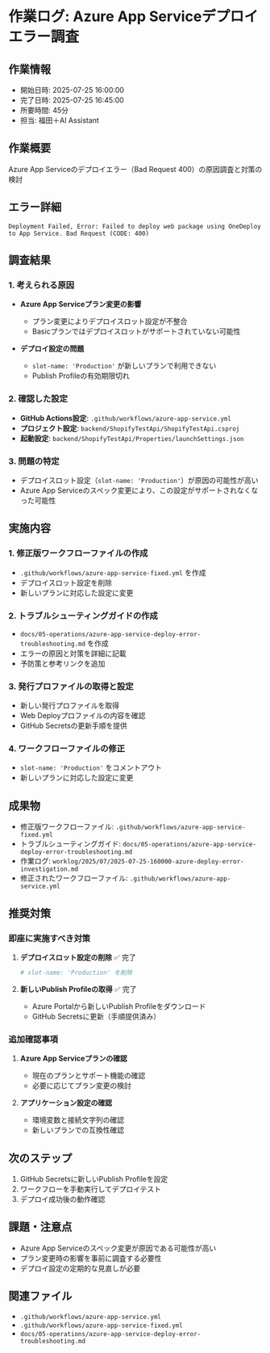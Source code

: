 # 作業ログ: Azure App Serviceデプロイエラー調査

## 作業情報
- 開始日時: 2025-07-25 16:00:00
- 完了日時: 2025-07-25 16:45:00
- 所要時間: 45分
- 担当: 福田＋AI Assistant

## 作業概要
Azure App Serviceのデプロイエラー（Bad Request 400）の原因調査と対策の検討

## エラー詳細
```
Deployment Failed, Error: Failed to deploy web package using OneDeploy to App Service. Bad Request (CODE: 400)
```

## 調査結果

### 1. 考えられる原因
- **Azure App Serviceプラン変更の影響**
  - プラン変更によりデプロイスロット設定が不整合
  - Basicプランではデプロイスロットがサポートされていない可能性

- **デプロイ設定の問題**
  - `slot-name: 'Production'` が新しいプランで利用できない
  - Publish Profileの有効期限切れ

### 2. 確認した設定
- **GitHub Actions設定**: `.github/workflows/azure-app-service.yml`
- **プロジェクト設定**: `backend/ShopifyTestApi/ShopifyTestApi.csproj`
- **起動設定**: `backend/ShopifyTestApi/Properties/launchSettings.json`

### 3. 問題の特定
- デプロイスロット設定（`slot-name: 'Production'`）が原因の可能性が高い
- Azure App Serviceのスペック変更により、この設定がサポートされなくなった可能性

## 実施内容

### 1. 修正版ワークフローファイルの作成
- `.github/workflows/azure-app-service-fixed.yml` を作成
- デプロイスロット設定を削除
- 新しいプランに対応した設定に変更

### 2. トラブルシューティングガイドの作成
- `docs/05-operations/azure-app-service-deploy-error-troubleshooting.md` を作成
- エラーの原因と対策を詳細に記載
- 予防策と参考リンクを追加

### 3. 発行プロファイルの取得と設定
- 新しい発行プロファイルを取得
- Web Deployプロファイルの内容を確認
- GitHub Secretsの更新手順を提供

### 4. ワークフローファイルの修正
- `slot-name: 'Production'` をコメントアウト
- 新しいプランに対応した設定に変更

## 成果物
- 修正版ワークフローファイル: `.github/workflows/azure-app-service-fixed.yml`
- トラブルシューティングガイド: `docs/05-operations/azure-app-service-deploy-error-troubleshooting.md`
- 作業ログ: `worklog/2025/07/2025-07-25-160000-azure-deploy-error-investigation.md`
- 修正されたワークフローファイル: `.github/workflows/azure-app-service.yml`

## 推奨対策

### 即座に実施すべき対策
1. **デプロイスロット設定の削除** ✅ 完了
   ```yaml
   # slot-name: 'Production' を削除
   ```

2. **新しいPublish Profileの取得** ✅ 完了
   - Azure Portalから新しいPublish Profileをダウンロード
   - GitHub Secretsに更新（手順提供済み）

### 追加確認事項
1. **Azure App Serviceプランの確認**
   - 現在のプランとサポート機能の確認
   - 必要に応じてプラン変更の検討

2. **アプリケーション設定の確認**
   - 環境変数と接続文字列の確認
   - 新しいプランでの互換性確認

## 次のステップ
1. GitHub Secretsに新しいPublish Profileを設定
2. ワークフローを手動実行してデプロイテスト
3. デプロイ成功後の動作確認

## 課題・注意点
- Azure App Serviceのスペック変更が原因である可能性が高い
- プラン変更時の影響を事前に調査する必要性
- デプロイ設定の定期的な見直しが必要

## 関連ファイル
- `.github/workflows/azure-app-service.yml`
- `.github/workflows/azure-app-service-fixed.yml`
- `docs/05-operations/azure-app-service-deploy-error-troubleshooting.md` 